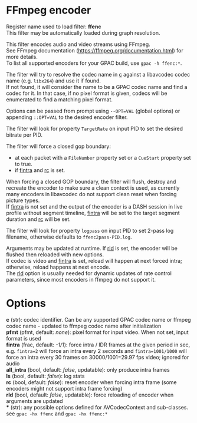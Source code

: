 <!-- automatically generated - do not edit, patch gpac/applications/gpac/gpac.c -->

# FFmpeg encoder  
  
Register name used to load filter: __ffenc__  
This filter may be automatically loaded during graph resolution.  
  
This filter encodes audio and video streams using FFmpeg.  
See FFmpeg documentation (https://ffmpeg.org/documentation.html) for more details.  
To list all supported encoders for your GPAC build, use `gpac -h ffenc:*`.  
  
The filter will try to resolve the codec name in [c](#c) against a libavcodec codec name (e.g. `libx264`) and use it if found.  
If not found, it will consider the name to be a GPAC codec name and find a codec for it. In that case, if no pixel format is given, codecs will be enumerated to find a matching pixel format.  
  
Options can be passed from prompt using `--OPT=VAL` (global options) or appending `::OPT=VAL` to the desired encoder filter.  
  
The filter will look for property `TargetRate` on input PID to set the desired bitrate per PID.  
  
The filter will force a closed gop boundary:  
- at each packet with a `FileNumber` property set or a `CueStart` property set to true.  
- if [fintra](#fintra) and [rc](#rc) is set.  
  
When forcing a closed GOP boundary, the filter will flush, destroy and recreate the encoder to make sure a clean context is used, as currently many encoders in libavcodec do not support clean reset when forcing picture types.  
If [fintra](#fintra) is not set and the output of the encoder is a DASH session in live profile without segment timeline, [fintra](#fintra) will be set to the target segment duration and [rc](#rc) will be set.  
  
The filter will look for property `logpass` on input PID to set 2-pass log filename, otherwise defaults to `ffenc2pass-PID.log`.  
  
Arguments may be updated at runtime. If [rld](#rld) is set, the encoder will be flushed then reloaded with new options.  
If codec is video and [fintra](#fintra) is set, reload will happen at next forced intra; otherwise, reload happens at next encode.  
The [rld](#rld) option is usually needed for dynamic updates of rate control parameters, since most encoders in ffmpeg do not support it.  
  

# Options    
  
<a id="c">__c__</a> (str):     codec identifier. Can be any supported GPAC codec name or ffmpeg codec name - updated to ffmpeg codec name after initialization  
<a id="pfmt">__pfmt__</a> (pfmt, default: _none_): pixel format for input video. When not set, input format is used  
<a id="fintra">__fintra__</a> (frac, default: _-1/1_): force intra / IDR frames at the given period in sec, e.g. `fintra=2` will force an intra every 2 seconds and `fintra=1001/1000` will force an intra every 30 frames on 30000/1001=29.97 fps video; ignored for audio  
<a id="all_intra">__all_intra__</a> (bool, default: _false_, updatable): only produce intra frames  
<a id="ls">__ls__</a> (bool, default: _false_): log stats  
<a id="rc">__rc__</a> (bool, default: _false_): reset encoder when forcing intra frame (some encoders might not support intra frame forcing)  
<a id="rld">__rld__</a> (bool, default: _false_, updatable): force reloading of encoder when arguments are updated  
<a id="*">__*__</a> (str):     any possible options defined for AVCodecContext and sub-classes. see `gpac -hx ffenc` and `gpac -hx ffenc:*`  
  
